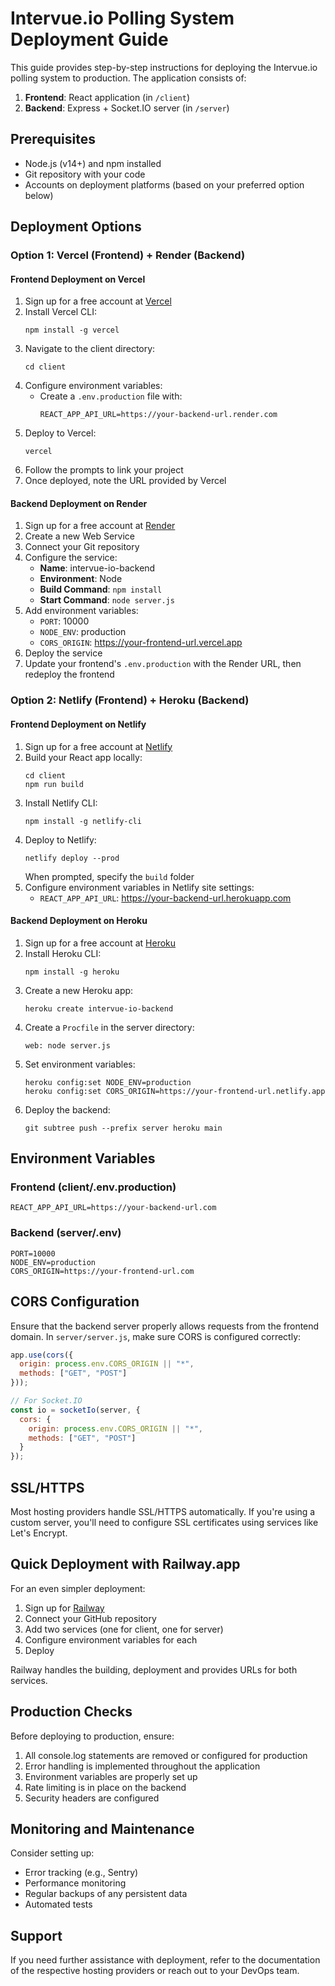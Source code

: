 # Intervue.io Polling System Deployment Guide

This guide provides step-by-step instructions for deploying the Intervue.io polling system to production. The application consists of:

1. **Frontend**: React application (in `/client`)
2. **Backend**: Express + Socket.IO server (in `/server`)

## Prerequisites

- Node.js (v14+) and npm installed
- Git repository with your code
- Accounts on deployment platforms (based on your preferred option below)

## Deployment Options

### Option 1: Vercel (Frontend) + Render (Backend)

#### Frontend Deployment on Vercel

1. Sign up for a free account at [Vercel](https://vercel.com)
2. Install Vercel CLI:
   ```
   npm install -g vercel
   ```
3. Navigate to the client directory:
   ```
   cd client
   ```
4. Configure environment variables:
   - Create a `.env.production` file with:
     ```
     REACT_APP_API_URL=https://your-backend-url.render.com
     ```
5. Deploy to Vercel:
   ```
   vercel
   ```
6. Follow the prompts to link your project
7. Once deployed, note the URL provided by Vercel

#### Backend Deployment on Render

1. Sign up for a free account at [Render](https://render.com)
2. Create a new Web Service
3. Connect your Git repository
4. Configure the service:
   - **Name**: intervue-io-backend
   - **Environment**: Node
   - **Build Command**: `npm install`
   - **Start Command**: `node server.js`
5. Add environment variables:
   - `PORT`: 10000
   - `NODE_ENV`: production
   - `CORS_ORIGIN`: https://your-frontend-url.vercel.app
6. Deploy the service
7. Update your frontend's `.env.production` with the Render URL, then redeploy the frontend

### Option 2: Netlify (Frontend) + Heroku (Backend)

#### Frontend Deployment on Netlify

1. Sign up for a free account at [Netlify](https://netlify.com)
2. Build your React app locally:
   ```
   cd client
   npm run build
   ```
3. Install Netlify CLI:
   ```
   npm install -g netlify-cli
   ```
4. Deploy to Netlify:
   ```
   netlify deploy --prod
   ```
   When prompted, specify the `build` folder
5. Configure environment variables in Netlify site settings:
   - `REACT_APP_API_URL`: https://your-backend-url.herokuapp.com

#### Backend Deployment on Heroku

1. Sign up for a free account at [Heroku](https://heroku.com)
2. Install Heroku CLI:
   ```
   npm install -g heroku
   ```
3. Create a new Heroku app:
   ```
   heroku create intervue-io-backend
   ```
4. Create a `Procfile` in the server directory:
   ```
   web: node server.js
   ```
5. Set environment variables:
   ```
   heroku config:set NODE_ENV=production
   heroku config:set CORS_ORIGIN=https://your-frontend-url.netlify.app
   ```
6. Deploy the backend:
   ```
   git subtree push --prefix server heroku main
   ```

## Environment Variables

### Frontend (client/.env.production)

```
REACT_APP_API_URL=https://your-backend-url.com
```

### Backend (server/.env)

```
PORT=10000
NODE_ENV=production
CORS_ORIGIN=https://your-frontend-url.com
```

## CORS Configuration

Ensure that the backend server properly allows requests from the frontend domain. In `server/server.js`, make sure CORS is configured correctly:

```javascript
app.use(cors({
  origin: process.env.CORS_ORIGIN || "*",
  methods: ["GET", "POST"]
}));

// For Socket.IO
const io = socketIo(server, {
  cors: {
    origin: process.env.CORS_ORIGIN || "*",
    methods: ["GET", "POST"]
  }
});
```

## SSL/HTTPS

Most hosting providers handle SSL/HTTPS automatically. If you're using a custom server, you'll need to configure SSL certificates using services like Let's Encrypt.

## Quick Deployment with Railway.app

For an even simpler deployment:

1. Sign up for [Railway](https://railway.app)
2. Connect your GitHub repository
3. Add two services (one for client, one for server)
4. Configure environment variables for each
5. Deploy

Railway handles the building, deployment and provides URLs for both services.

## Production Checks

Before deploying to production, ensure:

1. All console.log statements are removed or configured for production
2. Error handling is implemented throughout the application
3. Environment variables are properly set up
4. Rate limiting is in place on the backend
5. Security headers are configured

## Monitoring and Maintenance

Consider setting up:

- Error tracking (e.g., Sentry)
- Performance monitoring
- Regular backups of any persistent data
- Automated tests

## Support

If you need further assistance with deployment, refer to the documentation of the respective hosting providers or reach out to your DevOps team.
